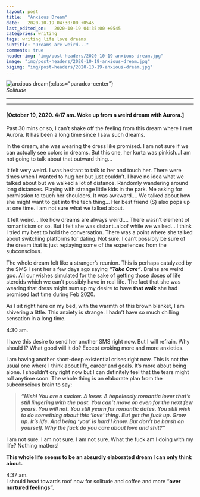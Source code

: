 ```yaml
---
layout: post
title:  "Anxious Dream"
date:   2020-10-19 04:30:00 +0545
last_edited_on:   2020-10-19 04:35:00 +0545
categories: writing
tags: writing life love dreams
subtitle: "Dreams are weird..."
comments: true
header-img: "img/post-headers/2020-10-19-anxious-dream.jpg"
image: "img/post-headers/2020-10-19-anxious-dream.jpg"
bigimg: "img/post-headers/2020-10-19-anxious-dream.jpg"
---
```



![anxious dream]({{site.baseurl}}/img/post-headers/2020-10-19-anxious-dream.jpg){:class="paradox-center"}  
*Solitude*

<hr/>

---


#### **[October 19, 2020. 4:17 am. Woke up from a weird dream with Aurora.]**

Past 30 mins or so, I can’t shake off the feeling from this dream where I met Aurora. It has been a long time since I saw such dreams.

In the dream, she was wearing the dress like promised. I am not sure if we can actually see colors in dreams. But this one, her kurta was pinkish...I am not going to talk about that outward thing...

It felt very weird. I was hesitant to talk to her and touch her. There were times when I wanted to hug her but just couldn’t. I have no idea what we talked about but we walked a lot of distance. Randomly wandering around long distances. Playing with strange little kids in the park. Me asking for permission to touch her shoulders. It was awkward…. We talked about how she might want to get into the tech thing… Her best friend (S) also pops up at one time. I am not sure what we talked about.

It felt weird….like how dreams are always weird.... There wasn’t element of romanticism or so. But I felt she was distant..aloof while we walked….I think I tried my best to hold the conversation. There was a point where she talked about switching platforms for dating. Not sure. I can’t possibly be sure of the dream that is just replaying some of the experiences from the subconscious.

The whole dream felt like a stranger’s reunion. This is perhaps catalyzed by the SMS I sent her a few days ago saying **_“Take Care”_**. Brains are weird goo. All our wishes simulated for the sake of getting those doses of life steroids which we can’t possibly have in real life. The fact that she was wearing that dress might sum up my desire to have **that walk** she had promised last time during Feb 2020.

As I sit right here on my bed, with the warmth of this brown blanket, I am shivering a little. This anxiety is strange. I hadn’t have so much chilling sensation in a long time.

4:30 am. 

I have this desire to send her another SMS right now. But I will refrain. Why should I? What good will it do? Except evoking more and more anxieties.

I am having another short-deep existential crises right now. This is not the usual one where I think about life, career and goals. It’s more about being alone. I shouldn’t cry right now but I can definitely feel that the tears might roll anytime soon. The whole thing is an elaborate plan from the subconscious brain to say:

> **_“Nish! You are a sucker. A loser. A hopelessly romantic lover that’s still lingering with the past. You can’t move on even for the next few years. You will not. You still yearn for romantic dates. You still wish to do something about this ‘love’ thing. But get the fuck up. Grow up. It’s life. And being ‘you’ is hard I know. But don’t be harsh on yourself. Why the fuck do you care about love and shit?”_**

I am not sure. I am not sure. I am not sure. What the fuck am I doing with my life? Nothing matters!

**This whole life seems to be an absurdly elaborated dream I can only think about.**

4:37 am.  
I should head towards roof now for solitude and coffee and more “**over nurtured feelings”.**
